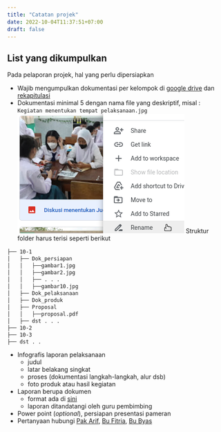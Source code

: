 ```yaml
---
title: "Catatan projek"
date: 2022-10-04T11:37:51+07:00
draft: false
---
```

## List yang dikumpulkan 

Pada pelaporan projek, hal yang perlu dipersiapkan
* Wajib mengumpulkan dokumentasi per kelompok di [google drive](https://bit.ly/driveprojek81) dan [rekapitulasi](https://bit.ly/driveprojek81-rekap)
* Dokumentasi minimal 5 dengan nama file yang deskriptif, misal : `Kegiatan menentukan tempat pelaksanaan.jpg`
![Gambar Direname](rename.png)
Struktur folder harus terisi seperti berikut
```
├── 10-1
│   ├── Dok_persiapan
│   │   ├──gambar1.jpg
│   │   ├──gambar2.jpg
│   │   ├── . . .
│   │   ├──gambar10.jpg
│   ├── Dok_pelaksanaan
│   ├── Dok_produk
│   ├── Proposal
│   │   ├──proposal.pdf
│   ├── dst . . .
├── 10-2
├── 10-3
├── dst . . 

```

* Infografis laporan pelaksanaan
  - judul 
  - latar belakang singkat
  - proses (dokumentasi langkah-langkah, alur dsb)
  - foto produk atau hasil kegiatan
* Laporan berupa dokumen
  - format ada di [sini](https://bit.ly/formatlaporanprojek81)
  - laporan ditandatangi oleh guru pembimbing
* Power point (_optional_), persiapan presentasi pameran
* Pertanyaan hubungi [Pak Arif](https://wa.me/6282227551553), [Bu Fitria](https://wa.me/6282114214648), [Bu Byas](https://wa.me/628999787815)
